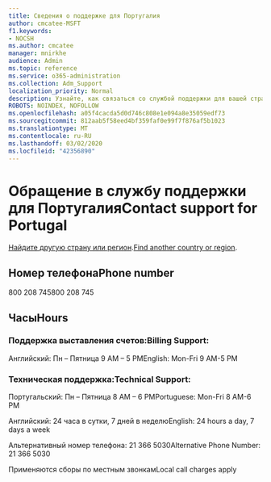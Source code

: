 ```yaml
---
title: Сведения о поддержке для Португалия
author: cmcatee-MSFT
f1.keywords:
- NOCSH
ms.author: cmcatee
manager: mnirkhe
audience: Admin
ms.topic: reference
ms.service: o365-administration
ms.collection: Adm_Support
localization_priority: Normal
description: Узнайте, как связаться со службой поддержки для вашей страны или региона.
ROBOTS: NOINDEX, NOFOLLOW
ms.openlocfilehash: a05f4cacda5d0d746c808e1e094a8e35059edf73
ms.sourcegitcommit: 812aab5f58eed4bf359faf0e99f7f876af5b1023
ms.translationtype: MT
ms.contentlocale: ru-RU
ms.lasthandoff: 03/02/2020
ms.locfileid: "42356890"
---
```

# <a name="contact-support-for-portugal"></a><span data-ttu-id="fc2e3-103">Обращение в службу поддержки для Португалия</span><span class="sxs-lookup"><span data-stu-id="fc2e3-103">Contact support for Portugal</span></span>

<span data-ttu-id="fc2e3-104">[Найдите другую страну или регион](../contact-support-for-business-products.md).</span><span class="sxs-lookup"><span data-stu-id="fc2e3-104">[Find another country or region](../contact-support-for-business-products.md).</span></span>

## <a name="phone-number"></a><span data-ttu-id="fc2e3-105">Номер телефона</span><span class="sxs-lookup"><span data-stu-id="fc2e3-105">Phone number</span></span>
<span data-ttu-id="fc2e3-106">800 208 745</span><span class="sxs-lookup"><span data-stu-id="fc2e3-106">800 208 745</span></span>

## <a name="hours"></a><span data-ttu-id="fc2e3-107">Часы</span><span class="sxs-lookup"><span data-stu-id="fc2e3-107">Hours</span></span>
### <a name="billing-support"></a><span data-ttu-id="fc2e3-108">Поддержка выставления счетов:</span><span class="sxs-lookup"><span data-stu-id="fc2e3-108">Billing Support:</span></span>

<span data-ttu-id="fc2e3-109">Английский: Пн – Пятница 9 AM – 5 PM</span><span class="sxs-lookup"><span data-stu-id="fc2e3-109">English: Mon-Fri 9 AM-5 PM</span></span>

### <a name="technical-support"></a><span data-ttu-id="fc2e3-110">Техническая поддержка:</span><span class="sxs-lookup"><span data-stu-id="fc2e3-110">Technical Support:</span></span>

<span data-ttu-id="fc2e3-111">Португальский: Пн – Пятница 8 AM – 6 PM</span><span class="sxs-lookup"><span data-stu-id="fc2e3-111">Portuguese: Mon-Fri 8 AM-6 PM</span></span>

<span data-ttu-id="fc2e3-112">Английский: 24 часа в сутки, 7 дней в неделю</span><span class="sxs-lookup"><span data-stu-id="fc2e3-112">English: 24 hours a day, 7 days a week</span></span>

<span data-ttu-id="fc2e3-113">Альтернативный номер телефона: 21 366 5030</span><span class="sxs-lookup"><span data-stu-id="fc2e3-113">Alternative Phone Number: 21 366 5030</span></span>

<span data-ttu-id="fc2e3-114">Применяются сборы по местным звонкам</span><span class="sxs-lookup"><span data-stu-id="fc2e3-114">Local call charges apply</span></span>
